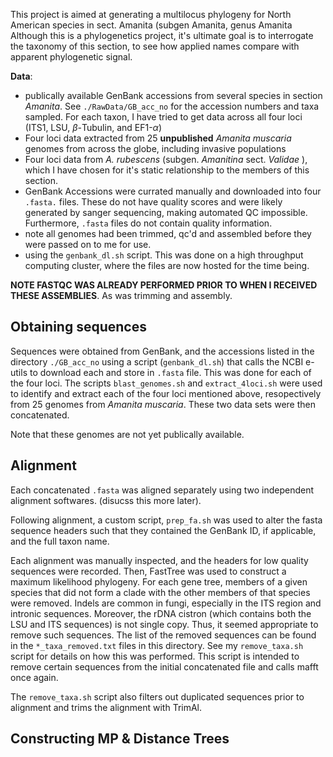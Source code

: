 This project is aimed at generating a multilocus phylogeny for North American species in sect. Amanita (subgen Amanita, genus Amanita Although this is a phylogenetics project, it's ultimate goal is to interrogate the taxonomy of this section, to see how applied names compare with apparent phylogenetic signal.

**Data**: 
* publically available GenBank accessions from several species in section _Amanita_. See `./RawData/GB_acc_no` for the accession numbers and taxa sampled. For each taxon, I have tried to get data across all four loci (ITS1, LSU, $\beta$-Tubulin, and EF1-$\alpha$)
* Four loci data extracted from 25 **unpublished** *Amanita muscaria* genomes from across the globe, including invasive populations
* Four loci data from _A. rubescens_ (subgen. _Amanitina_ sect. _Validae_ ), which I have chosen for it's static relationship to the members of this section.  
* GenBank Accessions were currated manually and downloaded into four `.fasta.` files. These do not have quality scores and were likely generated by sanger sequencing, making automated QC impossible. Furthermore, `.fasta` files do not contain quality information. 
* note all genomes had been trimmed, qc'd and assembled before they were passed on to me for use. 
* using the `genbank_dl.sh` script. This was done on a high throughput computing cluster, where the files are now hosted for the time being. 

**NOTE FASTQC WAS ALREADY PERFORMED PRIOR TO WHEN I RECEIVED THESE ASSEMBLIES**. As was trimming and assembly. 

## Obtaining sequences 
Sequences were obtained from GenBank, and the accessions listed in the directory `./GB_acc_no` using a script (`genbank_dl.sh`) that calls the NCBI e-utils to download each and store in `.fasta` file. This was done for each of the four loci. The scripts `blast_genomes.sh` and `extract_4loci.sh` were used to identify and extract each of the four loci mentioned above, resopectively from 25 genomes from _Amanita muscaria_. These two data sets were then concatenated. 

Note that these genomes are not yet publically available. 

## Alignment 
Each concatenated `.fasta` was aligned separately using two independent alignment softwares. (disucss this more later). 

Following alignment, a custom script, `prep_fa.sh` was used to alter the fasta sequence headers such that they contained the GenBank ID, if applicable, and the full taxon name. 

Each alignment was manually inspected, and the headers for low quality sequences were recorded. Then, FastTree was used to construct a maximum likelihood phylogeny. For each gene tree, members of a given species that did not form a clade with the other members of that species were removed. Indels are common in fungi, especially in the ITS region and intronic sequences. Moreover, the rDNA cistron (which contains both the LSU and ITS sequences) is not single copy. Thus, it seemed appropriate to remove such sequences. The list of the removed sequences can be found in the `*_taxa_removed.txt` files in this directory. See my `remove_taxa.sh` script for details on how this was performed. This script is intended to remove certain sequences from the initial concatenated file and calls mafft once again. 

The `remove_taxa.sh` script also filters out duplicated sequences prior to alignment and trims the alignment with TrimAl. 

## Constructing MP & Distance Trees 
